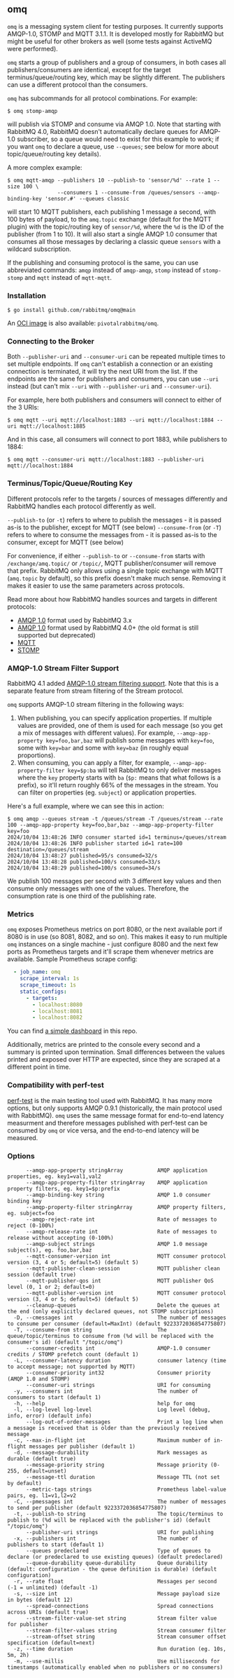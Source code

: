 ## omq

`omq` is a messaging system client for testing purposes. It currently supports AMQP-1.0, STOMP and MQTT 3.1.1.
It is developed mostly for RabbitMQ but might be useful for other brokers as well (some tests against ActiveMQ
were performed).

`omq` starts a group of publishers and a group of consumers, in both cases all publishers/consumers are identical,
except for the target terminus/queue/routing key, which may be slightly different. The publishers can use
a different protocol than the consumers.

`omq` has subcommands for all protocol combinations. For example:
```shell
$ omq stomp-amqp
```
will publish via STOMP and consume via AMQP 1.0. Note that starting with RabbitMQ 4.0, RabbitMQ doesn't automatically
declare queues for AMQP-1.0 subscriber, so a queue would need to exist for this example to work; if you want `omq` to
declare a queue, use `--queues`; see below for more about topic/queue/routing key details).

A more complex example:
```shell
$ omq mqtt-amqp --publishers 10 --publish-to 'sensor/%d' --rate 1 --size 100 \
                --consumers 1 --consume-from /queues/sensors --amqp-binding-key 'sensor.#' --queues classic
```
will start 10 MQTT publishers, each publishing 1 message a second, with 100 bytes of payload, to the `amq.topic` exchange (default for the MQTT plugin)
with the topic/routing key of `sensor/%d`, where the `%d` is the ID of the publisher (from 1 to 10). It will also start a single AMQP 1.0 consumer that
consumes all those messages by declaring a classic queue `sensors` with a wildcard subscription.

If the publishing and consuming protocol is the same, you can use abbreviated commands: `amqp` instead of `amqp-amqp`, `stomp` instead of `stomp-stomp`
and `mqtt` instead of `mqtt-mqtt`.

### Installation

```shell
$ go install github.com/rabbitmq/omq@main
```

An [OCI image](https://hub.docker.com/r/pivotalrabbitmq/omq/tags) is also available: `pivotalrabbitmq/omq`.

### Connecting to the Broker

Both `--publisher-uri` and `--consumer-uri` can be repeated multiple times to set multiple
endpoints. If `omq` can't establish a connection or an existing connection is terminated,
it will try the next URI from the list. If the endpoints are the same for publishers and consumers,
you can use `--uri` instead (but can't mix `--uri` with `--publisher-uri` and `--consumer-uri`).

For example, here both publishers and consumers will connect to either of the 3 URIs:
```shell
$ omq mqtt --uri mqtt://localhost:1883 --uri mqtt://localhost:1884 --uri mqtt://localhost:1885
```

And in this case, all consumers will connect to port 1883, while publishers to 1884:

```shell
$ omq mqtt --consumer-uri mqtt://localhost:1883 --publisher-uri mqtt://localhost:1884
```

### Terminus/Topic/Queue/Routing Key

Different protocols refer to the targets / sources of messages differently and RabbitMQ handles each protocol differently as well.

`--publish-to` (or `-t`) refers to where to publish the messages - it is passed as-is to the publisher, except for MQTT (see below)
`--consume-from` (or `-T`) refers to where to consume the messages from - it is passed as-is to the consumer, except for MQTT (see below)

For convenience, if either `--publish-to` or `--consume-from` starts with `/exchange/amq.topic/` or `/topic/`, MQTT publisher/consumer
will remove that prefix. RabbitMQ only allows using a single topic exchange with MQTT (`amq.topic` by default), so this prefix doesn't make
much sense. Removing it makes it easier to use the same parameters across protocols.

Read more about how RabbitMQ handles sources and targets in different protocols:
* [AMQP 1.0](https://www.rabbitmq.com/docs/amqp#address-v1) format used by RabbitMQ 3.x
* [AMQP 1.0](https://www.rabbitmq.com/docs/amqp#address-v2) format used by RabbitMQ 4.0+ (the old format is still supported but deprecated)
* [MQTT](https://www.rabbitmq.com/docs/mqtt#topic-level-separator-and-wildcards)
* [STOMP](https://www.rabbitmq.com/docs/stomp#d)

### AMQP-1.0 Stream Filter Support

RabbitMQ 4.1 added [AMQP-1.0 stream filtering support](https://github.com/rabbitmq/rabbitmq-server/pull/12415).
Note that this is a separate feature from stream filtering of the Stream protocol.

`omq` supports AMQP-1.0 stream filtering in the following ways:
1. When publishing, you can specify application properties. If multiple values are provided, one of them is used for each message
   (so you get a mix of messages with different values). For example, `--amqp-app-property key=foo,bar,baz` will publish some messages
   with `key=foo`, some with `key=bar` and some with `key=baz` (in roughly equal proportions).
2. When consuming, you can apply a filter, for example, `--amqp-app-property-filter key=$p:ba` will tell RabbitMQ to only deliver
   messages where the `key` property starts with `ba` (`$p:` means that what follows is a prefix), so it'll return roughly 66%
   of the messages in the stream. You can filter on properties (eg. `subject`) or application properties.

Here's a full example, where we can see this in action:
```shell
$ omq amqp --queues stream -t /queues/stream -T /queues/stream --rate 100 --amqp-app-property key=foo,bar,baz --amqp-app-property-filter key=foo
2024/10/04 13:48:26 INFO consumer started id=1 terminus=/queues/stream
2024/10/04 13:48:26 INFO publisher started id=1 rate=100 destination=/queues/stream
2024/10/04 13:48:27 published=95/s consumed=32/s
2024/10/04 13:48:28 published=100/s consumed=33/s
2024/10/04 13:48:29 published=100/s consumed=34/s
```

We publish 100 messages per second with 3 different key values and then consume only messages with one of the values. Therefore, the consumption
rate is one third of the publishing rate.

### Metrics

`omq` exposes Prometheus metrics on port 8080, or the next available port if 8080 is in use (so 8081, 8082, and so on). This makes it easy to run multiple
`omq` instances on a single machine - just configure 8080 and the next few ports as Prometheus targets and it'll scrape them whenever metrics are available.
Sample Prometheus scrape config:
```yaml
  - job_name: omq
    scrape_interval: 1s
    scrape_timeout: 1s
    static_configs:
      - targets:
        - localhost:8080
        - localhost:8081
        - localhost:8082
```

You can find [a simple dashboard](./dashboard/OMQ-Grafana.json) in this repo.

Additionally, metrics are printed to the console every second and a summary is printed upon termination.
Small differences between the values printed and exposed over HTTP are expected, since they are scraped
at a different point in time.

### Compatibility with perf-test

[perf-test](https://perftest.rabbitmq.com/) is the main testing tool used with RabbitMQ. It has many more options, but only supports AMQP 0.9.1
(historically, the main protocol used with RabbitMQ). `omq` uses the same message format for end-to-end latency measurment and therefore
messages published with perf-test can be consumed by `omq` or vice versa, and the end-to-end latency will be measured.

### Options

```
      --amqp-app-property stringArray           AMQP application properties, eg. key1=val1,val2
      --amqp-app-property-filter stringArray    AMQP application property filters, eg. key1=$p:prefix
      --amqp-binding-key string                 AMQP 1.0 consumer binding key
      --amqp-property-filter stringArray        AMQP property filters, eg. subject=foo
      --amqp-reject-rate int                    Rate of messages to reject (0-100%)
      --amqp-release-rate int                   Rate of messages to release without accepting (0-100%)
      --amqp-subject strings                    AMQP 1.0 message subject(s), eg. foo,bar,baz
      --mqtt-consumer-version int               MQTT consumer protocol version (3, 4 or 5; default=5) (default 5)
      --mqtt-publisher-clean-session            MQTT publisher clean session (default true)
      --mqtt-publisher-qos int                  MQTT publisher QoS level (0, 1 or 2; default=0)
      --mqtt-publisher-version int              MQTT consumer protocol version (3, 4 or 5; default=5) (default 5)
      --cleanup-queues                          Delete the queues at the end (only explicitly declared queues, not STOMP subscriptions)
  -D, --cmessages int                           The number of messages to consume per consumer (default=MaxInt) (default 9223372036854775807)
  -T, --consume-from string                     The queue/topic/terminus to consume from (%d will be replaced with the consumer's id) (default "/topic/omq")
      --consumer-credits int                    AMQP-1.0 consumer credits / STOMP prefetch count (default 1)
  -L, --consumer-latency duration               consumer latency (time to accept message; not supported by MQTT)
      --consumer-priority int32                 Consumer priority (AMQP 1.0 and STOMP)
      --consumer-uri strings                    URI for consuming
  -y, --consumers int                           The number of consumers to start (default 1)
  -h, --help                                    help for omq
  -l, --log-level log-level                     Log level (debug, info, error) (default info)
      --log-out-of-order-messages               Print a log line when a message is received that is older than the previously received message
  -c, --max-in-flight int                       Maximum number of in-flight messages per publisher (default 1)
  -d, --message-durability                      Mark messages as durable (default true)
      --message-priority string                 Message priority (0-255, default=unset)
      --message-ttl duration                    Message TTL (not set by default)
      --metric-tags strings                     Prometheus label-value pairs, eg. l1=v1,l2=v2
  -C, --pmessages int                           The number of messages to send per publisher (default 9223372036854775807)
  -t, --publish-to string                       The topic/terminus to publish to (%d will be replaced with the publisher's id) (default "/topic/omq")
      --publisher-uri strings                   URI for publishing
  -x, --publishers int                          The number of publishers to start (default 1)
      --queues predeclared                      Type of queues to declare (or predeclared to use existing queues) (default predeclared)
      --queue-durability queue-durability       Queue durability (default: configuration - the queue definition is durable) (default configuration)
  -r, --rate float                              Messages per second (-1 = unlimited) (default -1)
  -s, --size int                                Message payload size in bytes (default 12)
      --spread-connections                      Spread connections across URIs (default true)
      --stream-filter-value-set string          Stream filter value for publisher
      --stream-filter-values string             Stream consumer filter
      --stream-offset string                    Stream consumer offset specification (default=next)
  -z, --time duration                           Run duration (eg. 10s, 5m, 2h)
  -m, --use-millis                              Use milliseconds for timestamps (automatically enabled when no publishers or no consumers)
```
